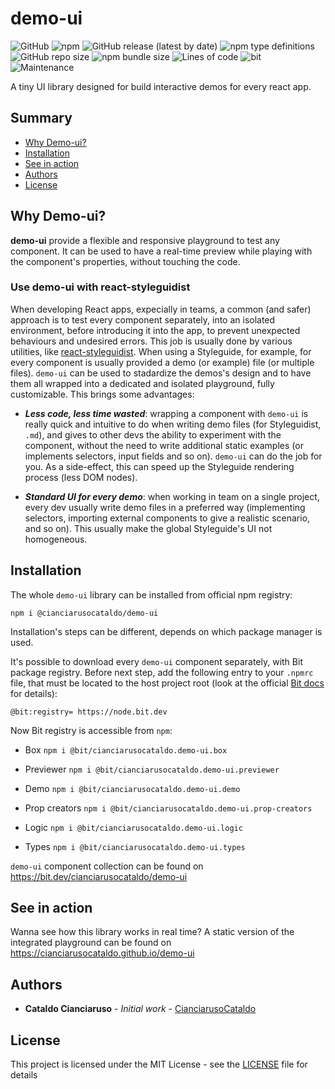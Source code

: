 # demo-ui

![GitHub](https://img.shields.io/github/license/CianciarusoCataldo/demo-ui?color=dark&label=%20license)
![npm](https://img.shields.io/npm/v/@cianciarusocataldo/demo-ui?label=%20npm%20package%20version)
![GitHub release (latest by date)](https://img.shields.io/github/v/release/CianciarusoCataldo/demo-ui?label=Stable%20release)
![npm type definitions](https://img.shields.io/npm/types/@cianciarusocataldo/demo-ui)
![GitHub repo size](https://img.shields.io/github/repo-size/CianciarusoCataldo/demo-ui)
![npm bundle size](https://img.shields.io/bundlephobia/min/@cianciarusocataldo/demo-ui?color=brown)
![Lines of code](https://img.shields.io/tokei/lines/github/CianciarusoCataldo/demo-ui)
![bit](https://img.shields.io/bit/collection/total-components/cianciarusocataldo/demo-ui?label=Components%20hosted%20on%20Bit's%20registry)
![Maintenance](https://img.shields.io/maintenance/yes/2021)


A tiny UI library designed for build interactive demos for every react app.

## Summary
- [Why Demo-ui?](#why-demo-ui)
- [Installation](#installation)
- [See in action](#see-in-action)
- [Authors](#authors)
- [License](#license)

## Why Demo-ui?

**demo-ui** provide a flexible and responsive playground to test any component. It can be used to have a real-time preview while playing with the component's properties, without touching the code. 

### Use demo-ui with react-styleguidist

When developing React apps, expecially in teams, a common (and safer) approach is to test every component separately, into an isolated environment, before introducing it into the app, to prevent unexpected behaviours and undesired errors. This job is usually done by various utilities, like [react-styleguidist](https://github.com/styleguidist/react-styleguidist). When using a Styleguide, for example, for every component is usually provided a demo (or example) file (or multiple files). `demo-ui` can be used to stadardize the demos's design and to have them all wrapped into a dedicated and isolated playground, fully customizable. This brings some advantages:

- ***Less code, less time wasted***: wrapping a component with `demo-ui` is really quick and intuitive to do when writing demo files (for Styleguidist, `.md`), and gives to other devs the ability to experiment with the component, without the need to write additional static examples (or implements selectors, input fields and so on). `demo-ui` can do the job for you. As a side-effect, this can speed up the Styleguide rendering process (less DOM nodes).  

- ***Standard UI for every demo***: when working in team on a single project, every dev usually write demo files in a preferred way (implementing selectors, importing external components to give a realistic scenario, and so on). This usually make the global Styleguide's UI not homogeneous.

## Installation

The whole `demo-ui` library can be installed from official npm registry:
```
npm i @cianciarusocataldo/demo-ui
```

Installation's steps can be different, depends on which package manager is used.

It's possible to download every `demo-ui` component separately, with Bit package registry. Before next step, add the following entry to your `.npmrc` file, that must be located to the host project root (look at the official [Bit docs](https://docs.bit.dev/docs/installing-components) for details):

```
@bit:registry= https://node.bit.dev
```
 
Now Bit registry is accessible from `npm`:
 
- Box ```npm i @bit/cianciarusocataldo.demo-ui.box```

- Previewer `npm i @bit/cianciarusocataldo.demo-ui.previewer`

- Demo `npm i @bit/cianciarusocataldo.demo-ui.demo`

- Prop creators `npm i @bit/cianciarusocataldo.demo-ui.prop-creators`

- Logic `npm i @bit/cianciarusocataldo.demo-ui.logic`

- Types `npm i @bit/cianciarusocataldo.demo-ui.types`


`demo-ui` component collection can be found on https://bit.dev/cianciarusocataldo/demo-ui

## See in action
Wanna see how this library works in real time? A static version of the integrated playground can be found on https://cianciarusocataldo.github.io/demo-ui

## Authors

* **Cataldo Cianciaruso** - *Initial work* - [CianciarusoCataldo](https://github.com/CianciarusoCataldo)

## License

This project is licensed under the MIT License - see the [LICENSE](LICENSE) file for details
